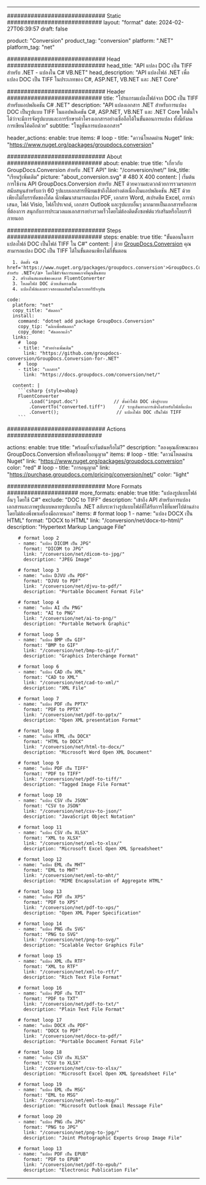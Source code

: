  
---
############################# Static ############################
layout: "format"
date: 2024-02-27T06:39:57
draft: false

product: "Conversion"
product_tag: "conversion"
platform: ".NET"
platform_tag: "net"

############################# Head #############################
head_title: "API แปลง DOC เป็น TIFF สำหรับ .NET - แปลงใน C# VB.NET"
head_description: "API แปลงไฟล์ .NET เพื่อแปลง DOC เป็น TIFF ในประเภทของ C#, ASP.NET, VB.NET และ .NET Core"

############################# Header ############################
title: "โปรแกรมแปลงไฟล์จาก DOC เป็น TIFF สำหรับแอปพลิเคชัน C# .NET" 
description: "API แปลงเอกสาร .NET สำหรับการแปลง DOC เป็นรูปแบบ TIFF ในแอปพลิเคชัน C#, ASP.NET, VB.NET และ .NET Core ให้มั่นใจได้ว่าจะมีการจัดรูปแบบและการรักษาเค้าโครงเอกสารอย่างเชื่อถือได้ในขั้นตอนการแปลง ทั้งนี้ยังลดการเขียนโค้ดอีกด้วย" 
subtitle: "โซลูชันการแปลงเอกสาร" 

header_actions:
  enable: true
  items:
    #  loop
    - title: "ดาวน์โหลดผ่าน Nuget"
      link: "https://www.nuget.org/packages/groupdocs.conversion"


############################# About ############################
about:
    enable: true
    title: "เกี่ยวกับ GroupDocs.Conversion สำหรับ .NET API"
    link: "/conversion/net/"
    link_title: "เรียนรู้เพิ่มเติม"
    picture: "about_conversion.svg" # 480 X 400
    content: |
      เริ่มต้นการใช้งาน API GroupDocs.Conversion สำหรับ .NET ด้วยความสะดวกด้วยการรวมรอยการสนับสนุนสำหรับกว่า 60 รูปแบบเอกสารที่นิยมเข้าถึงได้อย่างต่อเนื่องในแอปพลิเคชัน .NET ด้วยเพียงไม่กี่บรรทัดของโค้ด นักพัฒนาสามารถแปลง PDF, เอกสาร Word, สเปรดชีต Excel, การนำเสนอ, ไฟล์ Visio, ไฟล์โปรเจกต์, เอกสาร Outlook และรูปแบบอื่นๆ มากมายเป็นเอกสารหรือภาพที่ต้องการ สนุกกับการประมวลผลเอกสารอย่างรวดเร็วโดยไม่ต้องติดตั้งซอฟต์แวร์เสริมหรือไลบรารีภายนอก


############################# Steps ############################
steps:
    enable: true
    title: "ขั้นตอนในการแปลงไฟล์ DOC เป็นไฟล์ TIFF ใน C#" 
    content: |
      ด้วย <a href='https://products.groupdocs.com/conversion/net/'>GroupDocs.Conversion</a> คุณสามารถแปลง DOC เป็น TIFF ได้ในขั้นตอนเพียงไม่กี่ขั้นตอน
      
      1. ติดตั้ง <a href='https://www.nuget.org/packages/groupdocs.conversion'>GroupDocs.Conversion สำหรับ .NET</a> โดยใช้ตัวจัดการแพคเกจที่คุณชื่นชอบ 
      2. สร้างอินสแตนซ์ของคลาส FluentConverter  
      3. โหลดไฟล์ DOC ด้วยเส้นทางเต็ม 
      4. แปลงไฟล์และตรวจสอบผลลัพธ์ในไดเรกทอรีปัจจุบัน 
   
    code:
      platform: "net"
      copy_title: "คัดลอก"
      install:
        command: "dotnet add package GroupDocs.Conversion"
        copy_tip: "คลิกเพื่อคัดลอก"
        copy_done: "คัดลอกแล้ว"
      links:
        #  loop
        - title: "ตัวอย่างเพิ่มเติม"
          link: "https://github.com/groupdocs-conversion/GroupDocs.Conversion-for-.NET"
        #  loop
        - title: "เอกสาร"
          link: "https://docs.groupdocs.com/conversion/net/"
          
      content: |
        ```csharp {style=abap}
        FluentConverter
            .Load("input.doc")             // ตั้งค่าไฟล์ DOC เข้าสู่ระบบ
            .ConvertTo("converted.tiff")     // ระบุเส้นทางการเข้าถึงสำหรับไฟล์ที่แปลง
            .Convert();                     // แปลงไฟล์ DOC เป็นไฟล์ TIFF        
        ```            

############################# Actions ############################

actions:
  enable: true
  title: "พร้อมที่จะเริ่มต้นหรือไม่?"
  description: "ลองคุณลักษณะของ GroupDocs.Conversion ฟรีหรือขอใบอนุญาต"
  items:
    #  loop
    - title: "ดาวน์โหลดผ่าน Nuget"
      link: "https://www.nuget.org/packages/groupdocs.conversion"
      color: "red"
        #  loop
    - title: "การอนุญาต"
      link: "https://purchase.groupdocs.com/pricing/conversion/net/"
      color: "light"


############################# More Formats #####################
more_formats:
    enable: true
    title: "แปลงรูปแบบไฟล์อื่นๆ โดยใช้ C#"
    exclude: "DOC to TIFF"
    description: "เข้าถึง API สำหรับการแปลงเอกสารและภาพรูปแบบหลายรูปแบบใน .NET สลับระหว่างรูปแบบไฟล์ที่ได้รับการใช้ที่แพร่ไปด้านล่างโดยไม่ต้องพึ่งพาเครื่องมือภายนอก"
    items: 
        # format loop 1
        - name: "แปลง DOCX เป็น HTML"
          format: "DOCX to HTML"
          link: "/conversion/net/docx-to-html/"
          description: "Hypertext Markup Language File" 

        # format loop 2
        - name: "แปลง DICOM เป็น JPG" 
          format: "DICOM to JPG"
          link: "/conversion/net/dicom-to-jpg/"
          description: "JPEG Image" 

        # format loop 3
        - name: "แปลง DJVU เป็น PDF"
          format: "DJVU to PDF"
          link: "/conversion/net/djvu-to-pdf/"
          description: "Portable Document Format File" 

        # format loop 4
        - name: "แปลง AI เป็น PNG"
          format: "AI to PNG"
          link: "/conversion/net/ai-to-png/"
          description: "Portable Network Graphic" 

        # format loop 5
        - name: "แปลง BMP เป็น GIF"
          format: "BMP to GIF"
          link: "/conversion/net/bmp-to-gif/"
          description: "Graphics Interchange Format"

        # format loop 6
        - name: "แปลง CAD เป็น XML"
          format: "CAD to XML"
          link: "/conversion/net/cad-to-xml/"
          description: "XML File"

        # format loop 7
        - name: "แปลง PDF เป็น PPTX"
          format: "PDF to PPTX"
          link: "/conversion/net/pdf-to-pptx/"
          description: "Open XML presentation Format"

        # format loop 8
        - name: "แปลง HTML เป็น DOCX"
          format: "HTML to DOCX"
          link: "/conversion/net/html-to-docx/"
          description: "Microsoft Word Open XML Document"

        # format loop 9
        - name: "แปลง PDF เป็น TIFF"
          format: "PDF to TIFF"
          link: "/conversion/net/pdf-to-tiff/"
          description: "Tagged Image File Format" 

        # format loop 10
        - name: "แปลง CSV เป็น JSON" 
          format: "CSV to JSON"
          link: "/conversion/net/csv-to-json/"
          description: "JavaScript Object Notation" 

        # format loop 11
        - name: "แปลง CSV เป็น XLSX" 
          format: "XML to XLSX"
          link: "/conversion/net/xml-to-xlsx/"
          description: "Microsoft Excel Open XML Spreadsheet"  
          
        # format loop 12
        - name: "แปลง EML เป็น MHT"
          format: "EML to MHT"
          link: "/conversion/net/eml-to-mht/"
          description: "MIME Encapsulation of Aggregate HTML"  
              
        # format loop 13
        - name: "แปลง PDF เป็น XPS"
          format: "PDF to XPS"
          link: "/conversion/net/pdf-to-xps/"
          description: "Open XML Paper Specification" 
          
        # format loop 14
        - name: "แปลง PNG เป็น SVG"
          format: "PNG to SVG"
          link: "/conversion/net/png-to-svg/"
          description: "Scalable Vector Graphics File" 
          
        # format loop 15
        - name: "แปลง XML เป็น RTF"
          format: "XML to RTF"
          link: "/conversion/net/xml-to-rtf/"
          description: "Rich Text File Format"
          
        # format loop 16
        - name: "แปลง PDF เป็น TXT"
          format: "PDF to TXT"
          link: "/conversion/net/pdf-to-txt/"
          description: "Plain Text File Format"              
        
        # format loop 17
        - name: "แปลง DOCX เป็น PDF"
          format: "DOCX to PDF"
          link: "/conversion/net/docx-to-pdf/"
          description: "Portable Document Format File"
 
        # format loop 18
        - name: "แปลง CSV เป็น XLSX"
          format: "CSV to XLSX"
          link: "/conversion/net/csv-to-xlsx/"
          description: "Microsoft Excel Open XML Spreadsheet File"
 
        # format loop 19
        - name: "แปลง EML เป็น MSG"
          format: "EML to MSG"
          link: "/conversion/net/eml-to-msg/"
          description: "Microsoft Outlook Email Message File"

        # format loop 20
        - name: "แปลง PNG เป็น JPG"
          format: "PNG to JPG"
          link: "/conversion/net/png-to-jpg/"
          description: "Joint Photographic Experts Group Image File"

        # format loop 13
        - name: "แปลง PDF เป็น EPUB"
          format: "PDF to EPUB"
          link: "/conversion/net/pdf-to-epub/"
          description: "Electronic Publication File"

---
